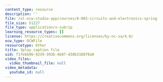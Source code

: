 ```yaml
---
content_type: resource
description: ''
file: /ol-ocw-studio-app/courses/6-002-circuits-and-electronics-spring-2007/f1febb969239393b4b87d38b3188f0a0_jURSAKBlIZA.srt
file_size: 51227
file_type: application/x-subrip
learning_resource_types: []
license: https://creativecommons.org/licenses/by-nc-sa/4.0/
ocw_type: OCWFile
resourcetype: Other
title: 3play caption file
uid: f1febb96-9239-393b-4b87-d38b3188f0a0
video_files:
  video_thumbnail_file: null
video_metadata:
  youtube_id: null
---
```

